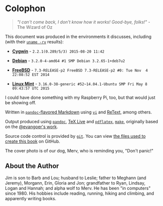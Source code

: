   
# Colophon

> *"I can't come back, I don't know how it works! Good-bye, folks!"* -
> The Wizard of Oz

This document was produced in the environments it discusses, including
(with their [`uname -rv`](http://linux.die.net/man/1/uname) results):

* [**Cygwin**](https://cygwin.com/) - `2.2.1(0.289/5/3) 2015-08-20 11:42`

* [**Debian**](http://www.debian.org/) -
`3.2.0-4-amd64 #1 SMP Debian 3.2.65-1+deb7u2`

* [**FreeBSD**](http://www.freebsd.org/) -
`7.3-RELEASE-p2 FreeBSD 7.3-RELEASE-p2 #0: Tue Nov  4 22:08:52 EST 2014`

* [**Linux Mint**](http://linuxmint.com/) -
`3.16.0-38-generic #52~14.04.1-Ubuntu SMP Fri May 8 09:43:57 UTC 2015`

I could have done something with my Raspberry Pi, too, but that would just
be showing off.

Written in
[`pandoc`-flavored Markdown](http://pandoc.org/README.html#pandocs-markdown)
using [`vi`](http://linux.die.net/man/1/vi) and
[ReText](https://github.com/retext-project/retext), among others.

Output produced using [`pandoc`](http://pandoc.org/),
[TeX Live](http://www.tug.org/texlive/) and
[`pdflatex`](http://linux.die.net/man/1/pdflatex),
[`make`](http://linux.die.net/man/1/make), originally based on the
[@evangoer's work](https://github.com/evangoer/pandoc-ebook-template).

Source code control is provided by [`git`](http://linux.die.net/man/1/git).
You can view
[the files used to create this book](https://github.com/dullroar/ten-steps-to-linux-survival)
on GitHub.

The cover photo is of our dog, Merv, who is reminding you, "Don't panic!"

## About the Author

Jim is son to Barb and Lou; husband to Leslie; father to Meghann
(and Jeremy), Morgann, Erin, Gloria and Jon; grandfather to Ryan, Lindsay,
Logan and Hannah; and alpha wolf to Merv. He has been "in computers" since
1980. His hobbies include reading, running, hiking and climbing, and
apparently writing books.
  